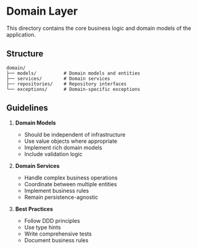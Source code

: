 # Domain Layer

This directory contains the core business logic and domain models of the application.

## Structure

```
domain/
├── models/          # Domain models and entities
├── services/        # Domain services
├── repositories/    # Repository interfaces
└── exceptions/      # Domain-specific exceptions
```

## Guidelines

1. **Domain Models**

   - Should be independent of infrastructure
   - Use value objects where appropriate
   - Implement rich domain models
   - Include validation logic

2. **Domain Services**

   - Handle complex business operations
   - Coordinate between multiple entities
   - Implement business rules
   - Remain persistence-agnostic

3. **Best Practices**
   - Follow DDD principles
   - Use type hints
   - Write comprehensive tests
   - Document business rules
